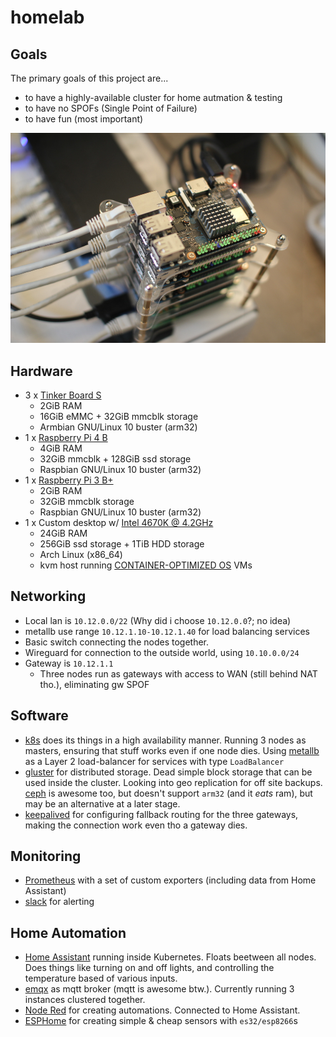 # homelab

## Goals

The primary goals of this project are...

- to have a highly-available cluster for home autmation & testing
- to have no SPOFs (Single Point of Failure)
- to have fun (most important)

![homelab](/media/homelab_1.jpg)

## Hardware

- 3 x [Tinker Board S](https://www.asus.com/no/Single-Board-Computer/Tinker-Board-S/)
  - 2GiB RAM
  - 16GiB eMMC + 32GiB mmcblk storage
  - Armbian GNU/Linux 10 buster (arm32)
- 1 x [Raspberry Pi 4 B](https://www.raspberrypi.org/products/raspberry-pi-4-model-b/)
  - 4GiB RAM
  - 32GiB mmcblk + 128GiB ssd storage
  - Raspbian GNU/Linux 10 buster (arm32)
- 1 x [Raspberry Pi 3 B+](https://www.raspberrypi.org/products/raspberry-pi-3-model-b-plus/)
  - 2GiB RAM
  - 32GiB mmcblk storage
  - Raspbian GNU/Linux 10 buster (arm32)
- 1 x Custom desktop w/ [Intel 4670K @ 4.2GHz](https://ark.intel.com/content/www/us/en/ark/products/75048/intel-core-i5-4670k-processor-6m-cache-up-to-3-80-ghz.html)
  - 24GiB RAM
  - 256GiB ssd storage + 1TiB HDD storage
  - Arch Linux (x86_64)
  - kvm host running [CONTAINER-OPTIMIZED OS](https://cloud.google.com/container-optimized-os/) VMs

## Networking

- Local lan is `10.12.0.0/22` (Why did i choose `10.12.0.0`?; no idea)
- metallb use range `10.12.1.10-10.12.1.40` for load balancing services
- Basic switch connecting the nodes together.
- Wireguard for connection to the outside world, using `10.10.0.0/24`
- Gateway is `10.12.1.1`
  - Three nodes run as gateways with access to WAN (still behind NAT tho.), eliminating gw SPOF

## Software

- [k8s](https://k8s.io) does its things in a high availability manner. Running 3 nodes as masters, ensuring that stuff works even if one node dies. Using [metallb](https://metallb.universe.tf/) as a Layer 2 load-balancer for services with type `LoadBalancer`
- [gluster](https://www.gluster.org/) for distributed storage. Dead simple block storage that can be used inside the cluster. Looking into geo replication for off site backups. [ceph](https://ceph.io/) is awesome too, but doesn't support `arm32` (and it _eats_ ram), but may be an alternative at a later stage.
- [keepalived](https://www.keepalived.org/) for configuring fallback routing for the three gateways, making the connection work even tho a gateway dies.

## Monitoring

- [Prometheus](https://prometheus.io/) with a set of custom exporters (including data from Home Assistant)
- [slack](https://slack.com) for alerting

## Home Automation

- [Home Assistant](https://www.home-assistant.io/) running inside Kubernetes. Floats beetween all nodes. Does things like turning on and off lights, and controlling the temperature based of various inputs.
- [emqx](https://github.com/emqx/emqx) as mqtt broker (mqtt is awesome btw.). Currently running 3 instances clustered together.
- [Node Red](https://nodered.org/) for creating automations. Connected to Home Assistant.
- [ESPHome](https://esphome.io) for creating simple & cheap sensors with `es32/esp8266`s
